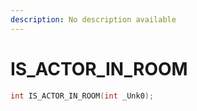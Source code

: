 ```yaml
---
description: No description available 
---
```


# IS_ACTOR_IN_ROOM

```cpp
int IS_ACTOR_IN_ROOM(int _Unk0);
```